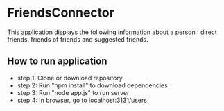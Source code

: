 # FriendsConnector

 This application displays the following information about a person : direct friends, friends of friends and suggested friends.

## How to run application
- step 1: Clone or download repository
- step 2: Run "npm install" to download dependencies
- step 3: Run "node app.js" to run server
- step 4: In browser, go to localhost:3131/users
